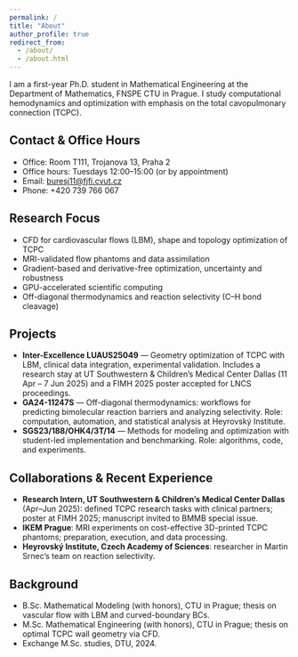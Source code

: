 ```yaml
---
permalink: /
title: "About"
author_profile: true
redirect_from:
  - /about/
  - /about.html
---
```


I am a first-year Ph.D. student in Mathematical Engineering at the Department of Mathematics, FNSPE CTU in Prague. I study computational hemodynamics and optimization with emphasis on the total cavopulmonary connection (TCPC). <!-- :contentReference[oaicite:0]{index=0} -->

## Contact & Office Hours
- Office: Room T111, Trojanova 13, Praha 2
- Office hours: Tuesdays 12:00–15:00 (or by appointment)
- Email: buresj11@fjfi.cvut.cz
- Phone: +420 739 766 067 <!-- :contentReference[oaicite:1]{index=1} -->

## Research Focus
- CFD for cardiovascular flows (LBM), shape and topology optimization of TCPC
- MRI-validated flow phantoms and data assimilation
- Gradient-based and derivative-free optimization, uncertainty and robustness
- GPU-accelerated scientific computing
- Off-diagonal thermodynamics and reaction selectivity (C–H bond cleavage) <!-- :contentReference[oaicite:2]{index=2} -->

## Projects
- **Inter-Excellence LUAUS25049** — Geometry optimization of TCPC with LBM, clinical data integration, experimental validation. Includes a research stay at UT Southwestern & Children’s Medical Center Dallas (11 Apr – 7 Jun 2025) and a FIMH 2025 poster accepted for LNCS proceedings. <!-- :contentReference[oaicite:3]{index=3} -->
- **GA24-11247S** — Off-diagonal thermodynamics: workflows for predicting bimolecular reaction barriers and analyzing selectivity. Role: computation, automation, and statistical analysis at Heyrovský Institute. <!-- :contentReference[oaicite:4]{index=4} -->
- **SGS23/188/OHK4/3T/14** — Methods for modeling and optimization with student-led implementation and benchmarking. Role: algorithms, code, and experiments. <!-- :contentReference[oaicite:5]{index=5} -->

## Collaborations & Recent Experience
- **Research Intern, UT Southwestern & Children’s Medical Center Dallas** (Apr–Jun 2025): defined TCPC research tasks with clinical partners; poster at FIMH 2025; manuscript invited to BMMB special issue. <!-- :contentReference[oaicite:6]{index=6} -->
- **IKEM Prague**: MRI experiments on cost-effective 3D-printed TCPC phantoms; preparation, execution, and data processing. <!-- :contentReference[oaicite:7]{index=7} -->
- **Heyrovský Institute, Czech Academy of Sciences**: researcher in Martin Srnec’s team on reaction selectivity. <!-- :contentReference[oaicite:8]{index=8} -->

## Background
- B.Sc. Mathematical Modeling (with honors), CTU in Prague; thesis on vascular flow with LBM and curved-boundary BCs. <!-- :contentReference[oaicite:9]{index=9} -->
- M.Sc. Mathematical Engineering (with honors), CTU in Prague; thesis on optimal TCPC wall geometry via CFD. <!-- :contentReference[oaicite:10]{index=10} -->
- Exchange M.Sc. studies, DTU, 2024. <!-- :contentReference[oaicite:11]{index=11} -->
